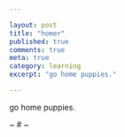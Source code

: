 ```yaml
---

layout: post
title: "homer"
published: true
comments: true
meta: true
category: learning
excerpt: "go home puppies."

---
```


go home puppies.

~ # ~